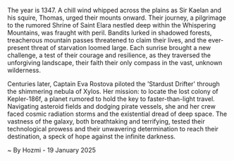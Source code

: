 
The year is 1347.  A chill wind whipped across the plains as Sir Kaelan and his squire, Thomas, urged their mounts onward.  Their journey, a pilgrimage to the rumored Shrine of Saint Elara nestled deep within the Whispering Mountains, was fraught with peril.  Bandits lurked in shadowed forests, treacherous mountain passes threatened to claim their lives, and the ever-present threat of starvation loomed large.  Each sunrise brought a new challenge, a test of their courage and resilience, as they traversed the unforgiving landscape, their faith their only compass in the vast, unknown wilderness.

Centuries later, Captain Eva Rostova piloted the 'Stardust Drifter' through the shimmering nebula of Xylos. Her mission: to locate the lost colony of Kepler-186f, a planet rumored to hold the key to faster-than-light travel.  Navigating asteroid fields and dodging pirate vessels, she and her crew faced cosmic radiation storms and the existential dread of deep space.  The vastness of the galaxy, both breathtaking and terrifying, tested their technological prowess and their unwavering determination to reach their destination, a speck of hope against the infinite darkness.

~ By Hozmi - 19 January 2025
